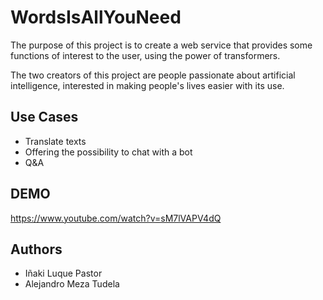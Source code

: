 # WordsIsAllYouNeed

The purpose of this project is to create a web service that provides some functions of interest to the user, using the power of transformers.

The two creators of this project are people passionate about artificial intelligence, interested in making people's lives easier with its use.

## Use Cases

- Translate texts
- Offering the possibility to chat with a bot
- Q&A

## DEMO
https://www.youtube.com/watch?v=sM7lVAPV4dQ


## Authors

- Iñaki Luque Pastor
- Alejandro Meza Tudela
